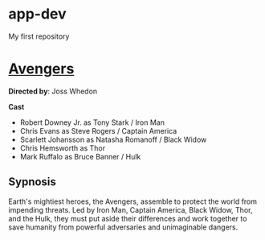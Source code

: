# app-dev
My first repository
# [Avengers](https://www.marvel.com/teams-and-groups/avengers)
**Directed by**: Joss Whedon

**Cast**
- Robert Downey Jr. as Tony Stark / Iron Man
- Chris Evans as Steve Rogers / Captain America
- Scarlett Johansson as Natasha Romanoff / Black Widow
- Chris Hemsworth as Thor
- Mark Ruffalo as Bruce Banner / Hulk

## Sypnosis
Earth's mightiest heroes, the Avengers, assemble to protect the world from impending threats. Led by Iron Man, Captain America, Black Widow, Thor, and the Hulk, they must put aside their differences and work together to save humanity from powerful adversaries and unimaginable dangers.
